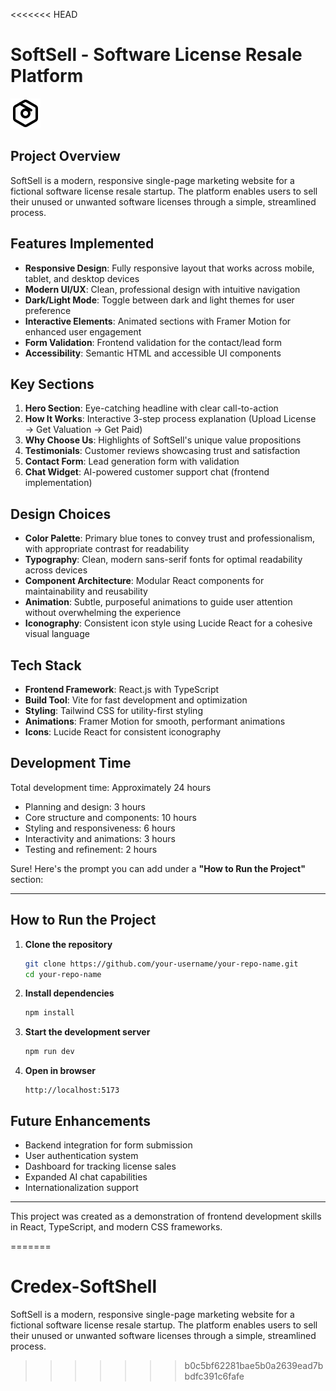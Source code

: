 <<<<<<< HEAD
#  SoftSell - Software License Resale Platform

![SoftSell Logo](src/assets/favicon.svg)

## Project Overview

SoftSell is a modern, responsive single-page marketing website for a fictional software license resale startup. The platform enables users to sell their unused or unwanted software licenses through a simple, streamlined process.

## Features Implemented

- **Responsive Design**: Fully responsive layout that works across mobile, tablet, and desktop devices
- **Modern UI/UX**: Clean, professional design with intuitive navigation
- **Dark/Light Mode**: Toggle between dark and light themes for user preference
- **Interactive Elements**: Animated sections with Framer Motion for enhanced user engagement
- **Form Validation**: Frontend validation for the contact/lead form
- **Accessibility**: Semantic HTML and accessible UI components

## Key Sections

1. **Hero Section**: Eye-catching headline with clear call-to-action
2. **How It Works**: Interactive 3-step process explanation (Upload License → Get Valuation → Get Paid)
3. **Why Choose Us**: Highlights of SoftSell's unique value propositions
4. **Testimonials**: Customer reviews showcasing trust and satisfaction
5. **Contact Form**: Lead generation form with validation
6. **Chat Widget**: AI-powered customer support chat (frontend implementation)

## Design Choices

- **Color Palette**: Primary blue tones to convey trust and professionalism, with appropriate contrast for readability
- **Typography**: Clean, modern sans-serif fonts for optimal readability across devices
- **Component Architecture**: Modular React components for maintainability and reusability
- **Animation**: Subtle, purposeful animations to guide user attention without overwhelming the experience
- **Iconography**: Consistent icon style using Lucide React for a cohesive visual language

## Tech Stack

- **Frontend Framework**: React.js with TypeScript
- **Build Tool**: Vite for fast development and optimization
- **Styling**: Tailwind CSS for utility-first styling
- **Animations**: Framer Motion for smooth, performant animations
- **Icons**: Lucide React for consistent iconography

## Development Time

Total development time: Approximately 24 hours

- Planning and design: 3 hours
- Core structure and components: 10 hours
- Styling and responsiveness: 6 hours
- Interactivity and animations: 3 hours
- Testing and refinement: 2 hours

Sure! Here's the prompt you can add under a **"How to Run the Project"** section:

---

##  How to Run the Project

1. **Clone the repository**

   ```bash
   git clone https://github.com/your-username/your-repo-name.git
   cd your-repo-name
   ```
2. **Install dependencies**

   ```bash
   npm install
   ```
3. **Start the development server**

   ```bash
   npm run dev
   ```
4. **Open in browser**

   ```
   http://localhost:5173
   ```


## Future Enhancements

- Backend integration for form submission
- User authentication system
- Dashboard for tracking license sales
- Expanded AI chat capabilities
- Internationalization support

---

This project was created as a demonstration of frontend development skills in React, TypeScript, and modern CSS frameworks.
  
=======
# Credex-SoftShell
SoftSell is a modern, responsive single-page marketing website for a fictional software license resale startup. The platform enables users to sell their unused or unwanted software licenses through a simple, streamlined process.
>>>>>>> b0c5bf62281bae5b0a2639ead7bbdfc391c6fafe
